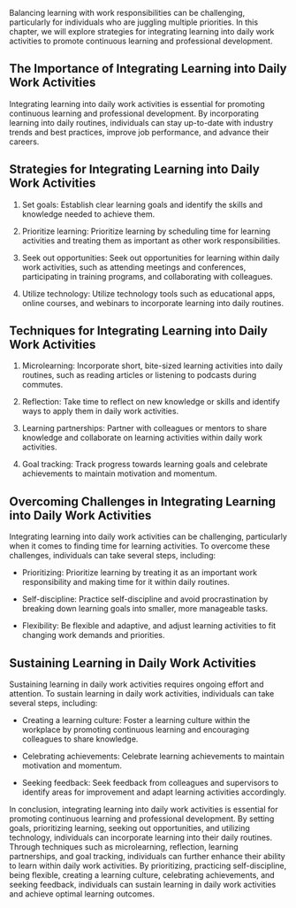 
Balancing learning with work responsibilities can be challenging, particularly for individuals who are juggling multiple priorities. In this chapter, we will explore strategies for integrating learning into daily work activities to promote continuous learning and professional development.

The Importance of Integrating Learning into Daily Work Activities
-----------------------------------------------------------------

Integrating learning into daily work activities is essential for promoting continuous learning and professional development. By incorporating learning into daily routines, individuals can stay up-to-date with industry trends and best practices, improve job performance, and advance their careers.

Strategies for Integrating Learning into Daily Work Activities
--------------------------------------------------------------

1. Set goals: Establish clear learning goals and identify the skills and knowledge needed to achieve them.

2. Prioritize learning: Prioritize learning by scheduling time for learning activities and treating them as important as other work responsibilities.

3. Seek out opportunities: Seek out opportunities for learning within daily work activities, such as attending meetings and conferences, participating in training programs, and collaborating with colleagues.

4. Utilize technology: Utilize technology tools such as educational apps, online courses, and webinars to incorporate learning into daily routines.

Techniques for Integrating Learning into Daily Work Activities
--------------------------------------------------------------

1. Microlearning: Incorporate short, bite-sized learning activities into daily routines, such as reading articles or listening to podcasts during commutes.

2. Reflection: Take time to reflect on new knowledge or skills and identify ways to apply them in daily work activities.

3. Learning partnerships: Partner with colleagues or mentors to share knowledge and collaborate on learning activities within daily work activities.

4. Goal tracking: Track progress towards learning goals and celebrate achievements to maintain motivation and momentum.

Overcoming Challenges in Integrating Learning into Daily Work Activities
------------------------------------------------------------------------

Integrating learning into daily work activities can be challenging, particularly when it comes to finding time for learning activities. To overcome these challenges, individuals can take several steps, including:

* Prioritizing: Prioritize learning by treating it as an important work responsibility and making time for it within daily routines.

* Self-discipline: Practice self-discipline and avoid procrastination by breaking down learning goals into smaller, more manageable tasks.

* Flexibility: Be flexible and adaptive, and adjust learning activities to fit changing work demands and priorities.

Sustaining Learning in Daily Work Activities
--------------------------------------------

Sustaining learning in daily work activities requires ongoing effort and attention. To sustain learning in daily work activities, individuals can take several steps, including:

* Creating a learning culture: Foster a learning culture within the workplace by promoting continuous learning and encouraging colleagues to share knowledge.

* Celebrating achievements: Celebrate learning achievements to maintain motivation and momentum.

* Seeking feedback: Seek feedback from colleagues and supervisors to identify areas for improvement and adapt learning activities accordingly.

In conclusion, integrating learning into daily work activities is essential for promoting continuous learning and professional development. By setting goals, prioritizing learning, seeking out opportunities, and utilizing technology, individuals can incorporate learning into their daily routines. Through techniques such as microlearning, reflection, learning partnerships, and goal tracking, individuals can further enhance their ability to learn within daily work activities. By prioritizing, practicing self-discipline, being flexible, creating a learning culture, celebrating achievements, and seeking feedback, individuals can sustain learning in daily work activities and achieve optimal learning outcomes.
